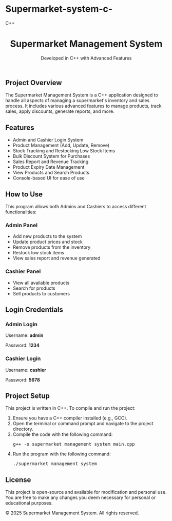 # Supermarket-system-c-
C++
<!DOCTYPE html>
<html lang="en">
<head>
    <meta charset="UTF-8">
    <meta name="viewport" content="width=device-width, initial-scale=1.0">
    
</head>
<body>

<header>
    <h1>Supermarket Management System</h1>
    <p>Developed in C++ with Advanced Features</p>
</header>

<section>
    <h2>Project Overview</h2>
    <p>The Supermarket Management System is a C++ application designed to handle all aspects of managing a supermarket's inventory and sales process. It includes various advanced features to manage products, track sales, apply discounts, generate reports, and more.</p>
</section>

<section>
    <h2>Features</h2>
    <ul>
        <li>Admin and Cashier Login System</li>
        <li>Product Management (Add, Update, Remove)</li>
        <li>Stock Tracking and Restocking Low Stock Items</li>
        <li>Bulk Discount System for Purchases</li>
        <li>Sales Report and Revenue Tracking</li>
        <li>Product Expiry Date Management</li>
        <li>View Products and Search Products</li>
        <li>Console-based UI for ease of use</li>
    </ul>
</section>

<section>
    <h2>How to Use</h2>
    <p>This program allows both Admins and Cashiers to access different functionalities:</p>
    <h3>Admin Panel</h3>
    <ul>
        <li>Add new products to the system</li>
        <li>Update product prices and stock</li>
        <li>Remove products from the inventory</li>
        <li>Restock low stock items</li>
        <li>View sales report and revenue generated</li>
    </ul>
    <h3>Cashier Panel</h3>
    <ul>
        <li>View all available products</li>
        <li>Search for products</li>
        <li>Sell products to customers</li>
    </ul>
</section>

<section>
    <h2>Login Credentials</h2>
    <h3>Admin Login</h3>
    <p>Username: <strong>admin</strong></p>
    <p>Password: <strong>1234</strong></p>
    <h3>Cashier Login</h3>
    <p>Username: <strong>cashier</strong></p>
    <p>Password: <strong>5678</strong></p>
</section>

<section>
    <h2>Project Setup</h2>
    <p>This project is written in C++. To compile and run the project:</p>
    <ol>
        <li>Ensure you have a C++ compiler installed (e.g., GCC).</li>
        <li>Open the terminal or command prompt and navigate to the project directory.</li>
        <li>Compile the code with the following command:
            <pre>g++ -o supermarket_management_system main.cpp</pre>
        </li>
        <li>Run the program with the following command:
            <pre>./supermarket_management_system</pre></li>
    </ol>
</section>

<section>
    <h2>License</h2>
    <p>This project is open-source and available for modification and personal use. You are free to make any changes you deem necessary for personal or educational purposes.</p>
</section>

<footer>
    <p>&copy; 2025 Supermarket Management System. All rights reserved.</p>
</footer>

</body>
</html>
